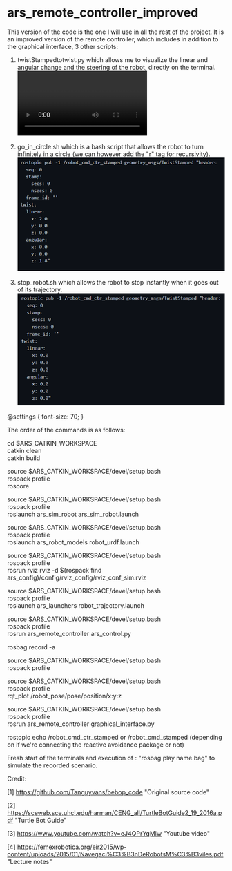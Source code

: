 # ars_remote_controller_improved

This version of the code is the one I will use in all the rest of the project. It is an improved version of the remote controller, which includes in addition to the graphical interface, 3 other scripts:

1. twistStampedtotwist.py which allows me to visualize the linear and angular change and the steering of the robot, directly on the terminal. 
![alt video](https://github.com/Moado/Robotics-ROS/blob/main/Homework1/video/video.mp4?raw=true)

2. go_in_circle.sh which is a bash script that allows the robot to turn infinitely in a circle (we can however add the "r" tag for recursivity).
![alt text](https://github.com/Moado/Robotics-ROS/blob/main/Homework2/images/cercle.PNG?raw=true)


3. stop_robot.sh which allows the robot to stop instantly when it goes out of its trajectory. 
![alt text](https://github.com/Moado/Robotics-ROS/blob/main/Homework2/images/stop.PNG?raw=true)


@settings {
  font-size: 70;
}


The order of the commands is as follows:


cd $ARS_CATKIN_WORKSPACE <br />
catkin clean <br />
catkin build <br />

source $ARS_CATKIN_WORKSPACE/devel/setup.bash <br />
rospack profile <br />
roscore 


source $ARS_CATKIN_WORKSPACE/devel/setup.bash <br />
rospack profile <br />
roslaunch ars_sim_robot ars_sim_robot.launch 


source $ARS_CATKIN_WORKSPACE/devel/setup.bash <br />
rospack profile <br />
roslaunch ars_robot_models robot_urdf.launch               


source $ARS_CATKIN_WORKSPACE/devel/setup.bash <br />
rospack profile <br />
rosrun rviz rviz -d $(rospack find ars_config)/config/rviz_config/rviz_conf_sim.rviz


source $ARS_CATKIN_WORKSPACE/devel/setup.bash <br />
rospack profile <br />
roslaunch ars_launchers robot_trajectory.launch 


source $ARS_CATKIN_WORKSPACE/devel/setup.bash <br />
rospack profile <br />
rosrun ars_remote_controller ars_control.py


rosbag record -a <br />


source $ARS_CATKIN_WORKSPACE/devel/setup.bash <br />
rospack profile


source $ARS_CATKIN_WORKSPACE/devel/setup.bash <br />
rospack profile <br />
rqt_plot /robot_pose/pose/position/x:y:z 


source $ARS_CATKIN_WORKSPACE/devel/setup.bash <br />
rospack profile <br />
rosrun ars_remote_controller graphical_interface.py


rostopic echo /robot_cmd_ctr_stamped or /robot_cmd_stamped (depending on if we're connecting the reactive avoidance package or not)

Fresh start of the terminals and execution of : "rosbag play name.bag" to simulate the recorded scenario.


Credit: 

[1] https://github.com/Tanguyvans/bebop_code "Original source code"

[2] https://sceweb.sce.uhcl.edu/harman/CENG_all/TurtleBotGuide2_19_2016a.pdf "Turtle Bot Guide"

[3] https://www.youtube.com/watch?v=eJ4QPrYqMlw "Youtube video"

[4] https://femexrobotica.org/eir2015/wp-content/uploads/2015/01/Navegaci%C3%B3nDeRobotsM%C3%B3viles.pdf "Lecture notes"
